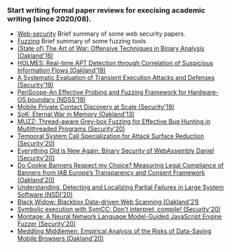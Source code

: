 ### Start writing formal paper reviews for execising academic writing (since 2020/08).
- [Web-security](web-security.md) Brief summary of some web security papers.
- [Fuzzing](https://github.com/bin2415/fuzzing_paper) Brief summary of some fuzzing tools
- [(State of) The Art of War: Offensive Techniques in Binary Analysis (Oakland'16)](angr.md)
- [HOLMES: Real-time APT Detection through Correlation of Suspicious Information Flows (Oakland'19)](holmes.md)
- [A Systematic Evaluation of Transient Execution Attacks and Defenses (Security'19)](transient-exe.md)
- [PeriScope-An Effective Probing and Fuzzing Framework for Hardware-OS boundary (NDSS'19)](periscope.md)
- [Mobile Private Contact Discovery at Scale (Security'19)](mobile-contact-security19.md)
- [SoK: Eternal War in Memory (Oakland'13)](memory-safety.md)
- [MUZZ: Thread-aware Grey-box Fuzzing for Effective Bug Hunting in Multithreaded Programs (Security'20)](muzz.md)
- [Temporal System Call Specialization for Attack Surface Reduction (Security'20)](temporal-specialization.md)
- [Everything Old is New Again: Binary Security of WebAssembly Daniel (Security'20)](wasm.md)
- [Do Cookie Banners Respect my Choice? Measuring Legal Compliance of Banners from IAB Europe’s Transparency and Consent Framework (Oakland'20)](cookie-banners.md)
- [Understanding, Detecting and Localizing Partial Failures in Large System Software (NSDI'20)](omegagen.md)
- [Black Widow: Blackbox Data-driven Web Scanning (Oakland'21)](black-window.md)
- [Symbolic execution with SymCC: Don't interpret, compile! (Security'20)](symcc.md)
- [Montage: A Neural Network Language Model-Guided JavaScript Engine Fuzzer (Security'20)](montage.md)
- [Meddling Middlemen: Empirical Analysis of the Risks of Data-Saving Mobile Browsers (Oakland'20)](meddling-middlemen.md)
